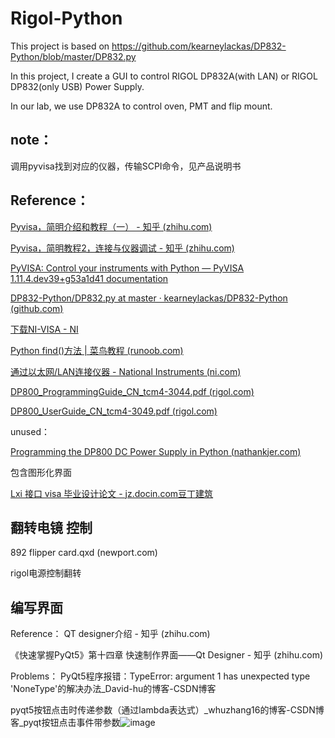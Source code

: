 # Rigol-Python
This project is based on https://github.com/kearneylackas/DP832-Python/blob/master/DP832.py

In this project, I create a GUI to control RIGOL DP832A(with LAN) or RIGOL DP832(only USB) Power Supply.

In our lab, we use DP832A to control oven, PMT and flip mount.

## note：

调用pyvisa找到对应的仪器，传输SCPI命令，见产品说明书

## Reference：

[Pyvisa，简明介绍和教程（一） - 知乎 (zhihu.com)](https://zhuanlan.zhihu.com/p/357335933)

[Pyvisa，简明教程2，连接与仪器调试 - 知乎 (zhihu.com)](https://zhuanlan.zhihu.com/p/357337164)

[PyVISA: Control your instruments with Python — PyVISA 1.11.4.dev39+g53a1d41 documentation](https://pyvisa.readthedocs.io/en/latest/)

[DP832-Python/DP832.py at master · kearneylackas/DP832-Python (github.com)](https://github.com/kearneylackas/DP832-Python/blob/master/DP832.py)

[下载NI-VISA - NI](https://www.ni.com/zh-cn/support/downloads/drivers/download.ni-visa.html#442805)

[Python find()方法 | 菜鸟教程 (runoob.com)](https://www.runoob.com/python/att-string-find.html)

[通过以太网/LAN连接仪器 - National Instruments (ni.com)](https://www.ni.com/getting-started/set-up-hardware/instrument-control/zhs/ethernet-connect)

[DP800_ProgrammingGuide_CN_tcm4-3044.pdf (rigol.com)](https://www.rigol.com/Images/DP800_ProgrammingGuide_CN_tcm4-3044.pdf)

[DP800_UserGuide_CN_tcm4-3049.pdf (rigol.com)](https://www.rigol.com/Images/DP800_UserGuide_CN_tcm4-3049.pdf)

unused：

[Programming the DP800 DC Power Supply in Python (nathankjer.com)](https://nathankjer.com/dp800/)

包含图形化界面

[Lxi 接口 visa 毕业设计论文 - jz.docin.com豆丁建筑](https://jz.docin.com/p-1120401186.html)

## 翻转电镜 控制

892 flipper card.qxd (newport.com)

rigol电源控制翻转

## 编写界面

Reference：
QT designer介绍 - 知乎 (zhihu.com)

《快速掌握PyQt5》第十四章 快速制作界面——Qt Designer - 知乎 (zhihu.com)

Problems：
PyQt5程序报错：TypeError: argument 1 has unexpected type 'NoneType'的解决办法_David-hu的博客-CSDN博客

pyqt5按钮点击时传递参数（通过lambda表达式）_whuzhang16的博客-CSDN博客_pyqt按钮点击事件带参数![image](https://user-images.githubusercontent.com/51507600/173515474-16e9978b-e452-4280-9e22-2760f57e6f9c.png)



